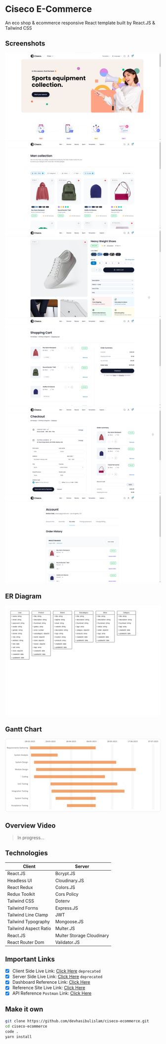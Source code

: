# Ciseco E-Commerce

An eco shop & ecommerce responsive React template built by React.JS & Tailwind CSS

## Screenshots

![Readme_Banner1](./csr-ssr/client/public/assets/readme/readme_benner1.png)
![Readme_Banner2](./csr-ssr/client/public/assets/readme/readme_benner2.png)
![Readme_Banner3](./csr-ssr/client/public/assets/readme/readme_benner3.png)
![Readme_Banner4](./csr-ssr/client/public/assets/readme/readme_benner4.png)
![Readme_Banner5](./csr-ssr/client/public/assets/readme/readme_benner5.png)
![Readme_Banner6](./csr-ssr/client/public/assets/readme/readme_benner6.png)

## ER Diagram

![ER_Diagram](./csr-ssr/client/public/assets/sdlc/er_diagram.jpg)

## Gantt Chart

![Gantt_Chart](./csr-ssr/client/public/assets/sdlc/gantt_chart.png)

## Overview Video

> In progress...

## Technologies

| Client                | Server                    |
| --------------------- | ------------------------- |
| React.JS              | Bcrypt.JS                 |
| Headless UI           | Cloudinary.JS             |
| React Redux           | Colors.JS                 |
| Redux Toolkit         | Cors Policy               |
| Tailwind CSS          | Dotenv                    |
| Tailwind Forms        | Express.JS                |
| Tailwind Line Clamp   | JWT                       |
| Tailwind Typography   | Mongoose.JS               |
| Tailwind Aspect Ratio | Multer.JS                 |
| React.JS              | Multer Storage Cloudinary |
| React Router Dom      | Validator.JS              |

## Important Links

- [x] Client Side Live Link: [Click Here](https://9t5-ciseco-ecommerce-client.vercel.app) `deprecated`
- [x] Server Side Live Link: [Click Here](https://ninet5-ciseco-ecommerce-server.onrender.com) `deprecated`
- [x] Dashboard Reference Link: [Click Here](https://loopinfosol.in/themeforest/ekka-html-v33/ekka-admin/index.html)
- [x] Reference Site Live Link: [Click Here](https://chisnghiax.com/ciseco/)
- [x] API Reference `Postman` Link: [Click Here](https://api.postman.com/collections/24099405-e6bf9cce-a731-43ed-9059-a80236dc876a?access_key=PMAT-01GV82439T78SH5D4HY22WXHZ3)

## Make it own

```bash
git clone https://github.com/devhasibulislam/ciseco-ecommerce.git
cd ciseco-ecommerce
code .
yarn install
```
